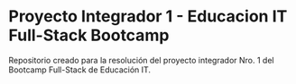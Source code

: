 # Proyecto Integrador 1 - Educacion IT Full-Stack Bootcamp

Repositorio creado para la resolución del proyecto integrador Nro. 1 del Bootcamp Full-Stack de Educación IT.
